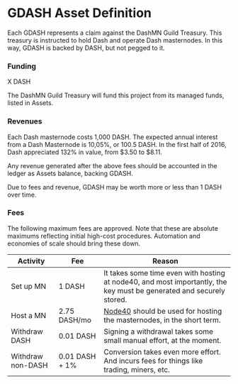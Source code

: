 # GDASH Asset Definition

Each GDASH represents a claim against the DashMN Guild Treasury. This treasury is instructed to hold Dash and operate Dash masternodes. In this way, GDASH is backed by DASH, but not pegged to it.

### Funding

X DASH

The DashMN Guild Treasury will fund this project from its managed funds, listed in Assets.

### Revenues

Each Dash masternode costs 1,000 DASH. The expected annual interest from a Dash Masternode is 10,05%, or 100.5 DASH. In the first half of 2016, Dash appreciated 132% in value, from $3.50 to $8.11.

Any revenue generated after the above fees should be accounted in the ledger as Assets balance, backing GDASH.

Due to fees and revenue, GDASH may be worth more or less than 1 DASH over time.

### Fees

The following maximum fees are approved. Note that these are absolute maximums reflecting initial high-cost procedures. Automation and economies of scale should bring these down.

| Activity | Fee | Reason |
|----------|-----|--------|
| Set up MN | 1 DASH | It takes some time even with hosting at node40, and most importantly, the key must be generated and securely stored. |
| Host a MN | 2.75 DASH/mo | [Node40](http://node40.com) should be used for hosting the masternodes, in the short term. |
| Withdraw DASH | 0.01 DASH | Signing a withdrawal takes some small manual effort, at the moment. |
| Withdraw non-DASH | 0.01 DASH + 1% | Conversion takes even more effort. And incurs fees for things like trading, miners, etc. |
